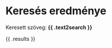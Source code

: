 <!-- ======================================================================
--- Search engine
title:          Keresés eredménye
keywords:       keress, eredmény
description:    A keresés eredményeinek a listja.
--- Menu system
order:          
text:           
hidden:         true
umbel:          false
--- Page properties
id:             /search
document:       
layout:         
searchable:     false
======================================================================= -->

# Keresés eredménye

<div class="search-phrase">Keresett szöveg: <strong>{{ .text2search }}</strong></div>

{{ .results }}
